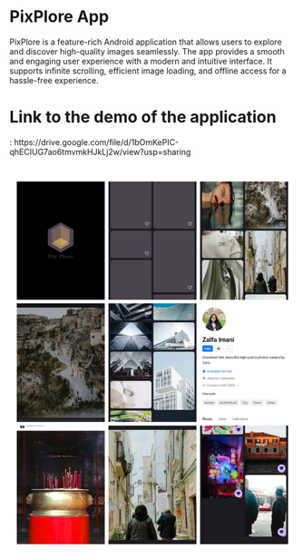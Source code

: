 # PixPlore App
PixPlore is a feature-rich Android application that allows users to explore and discover high-quality
images seamlessly. The app provides a smooth and engaging user experience with a modern and intuitive
interface. It supports infinite scrolling, efficient image loading, and offline access for a hassle-free experience.

<h1>Link to the demo of the application</h1>: https://drive.google.com/file/d/1bOmKePIC-qhECIUG7ao6tmvmkHJkLj2w/view?usp=sharing

<br>
<br>

![image alt](https://github.com/DeepakGuleria768/PixPloreApp/blob/912152aefc20505cbb7795d5ebd0c275dfe5591a/project%20Image%20screenshots.jpg)

